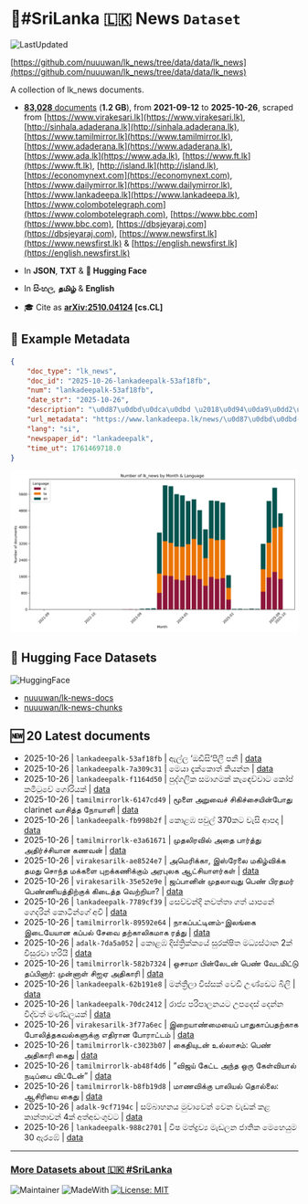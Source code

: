 # 📄#SriLanka 🇱🇰 News `Dataset`

![LastUpdated](https://img.shields.io/badge/last_updated-2025--10--26_14:45:56-green)

[https://github.com/nuuuwan/lk_news/tree/data/data/lk_news](https://github.com/nuuuwan/lk_news/tree/data/data/lk_news)

A collection of lk_news documents.

- [**83,028** documents](https://github.com/nuuuwan/lk_news/tree/data/data/lk_news) (**1.2 GB**), from **2021-09-12** to **2025-10-26**, scraped from [https://www.virakesari.lk](https://www.virakesari.lk), [http://sinhala.adaderana.lk](http://sinhala.adaderana.lk), [https://www.tamilmirror.lk](https://www.tamilmirror.lk), [https://www.adaderana.lk](https://www.adaderana.lk), [https://www.ada.lk](https://www.ada.lk), [https://www.ft.lk](https://www.ft.lk), [http://island.lk](http://island.lk), [https://economynext.com](https://economynext.com), [https://www.dailymirror.lk](https://www.dailymirror.lk), [https://www.lankadeepa.lk](https://www.lankadeepa.lk), [https://www.colombotelegraph.com](https://www.colombotelegraph.com), [https://www.bbc.com](https://www.bbc.com), [https://dbsjeyaraj.com](https://dbsjeyaraj.com), [https://www.newsfirst.lk](https://www.newsfirst.lk) & [https://english.newsfirst.lk](https://english.newsfirst.lk)

- In **JSON**, **TXT** & **🤗 Hugging Face**

- In **සිංහල**, **தமிழ்** & **English**

- 🎓 Cite as **[arXiv:2510.04124](https://arxiv.org/abs/2510.04124) [cs.CL]**

## 📝 Example Metadata

```json
{
    "doc_type": "lk_news",
    "doc_id": "2025-10-26-lankadeepalk-53af18fb",
    "num": "lankadeepalk-53af18fb",
    "date_str": "2025-10-26",
    "description": "\u0d87\u0dbd\u0dca\u0dbd \u2018\u0d94\u0da9\u0dd2\u0dc3\u0dd2\u2018\u0db4\u0dd2\u0dbd\u0dd3 \u0db4\u0db1\u0dd3",
    "url_metadata": "https://www.lankadeepa.lk/news/\u0d87\u0dbd\u0dbd-\u0d94\u0da9\u0dc3\u0db4\u0dbd-\u0db4\u0db1/101-682078",
    "lang": "si",
    "newspaper_id": "lankadeepalk",
    "time_ut": 1761469718.0
}
```

![Chart](https://raw.githubusercontent.com/nuuuwan/lk_news/refs/heads/data/data/lk_news/docs_by_month_and_lang.png)

## 🤗 Hugging Face Datasets

![HuggingFace](https://img.shields.io/badge/-HuggingFace-FDEE21?style=for-the-badge&logo=HuggingFace)

- [nuuuwan/lk-news-docs](https://huggingface.co/datasets/nuuuwan/lk-news-docs)
- [nuuuwan/lk-news-chunks](https://huggingface.co/datasets/nuuuwan/lk-news-chunks)

## 🆕 20 Latest documents

- 2025-10-26 | `lankadeepalk-53af18fb` | ඇල්ල ‘ඔඩිසි‘පිලී පනී | [data](https://github.com/nuuuwan/lk_news/tree/data/data/lk_news/2020s/2025/2025-10-26-lankadeepalk-53af18fb)
- 2025-10-26 | `lankadeepalk-7a309c31` | මෙයා දැක්කොත් කියන්න | [data](https://github.com/nuuuwan/lk_news/tree/data/data/lk_news/2020s/2025/2025-10-26-lankadeepalk-7a309c31)
- 2025-10-26 | `lankadeepalk-f1164d50` | පුද්ගලික සමාගමක් කැඳෙව්වාට කෝප් කමිටුවේ ගෝරියක් | [data](https://github.com/nuuuwan/lk_news/tree/data/data/lk_news/2020s/2025/2025-10-26-lankadeepalk-f1164d50)
- 2025-10-26 | `tamilmirrorlk-6147cd49` | மூளை அறுவைச் சிகிச்சையின்போது clarinet வாசித்த நோயாளி | [data](https://github.com/nuuuwan/lk_news/tree/data/data/lk_news/2020s/2025/2025-10-26-tamilmirrorlk-6147cd49)
- 2025-10-26 | `lankadeepalk-fb998b2f` | කොළඹ පවුල් 370කට වැසි ආපදා | [data](https://github.com/nuuuwan/lk_news/tree/data/data/lk_news/2020s/2025/2025-10-26-lankadeepalk-fb998b2f)
- 2025-10-26 | `tamilmirrorlk-e3a61671` | முதலிரவில் அதை பார்த்து அதிர்ச்சியான கணவன் | [data](https://github.com/nuuuwan/lk_news/tree/data/data/lk_news/2020s/2025/2025-10-26-tamilmirrorlk-e3a61671)
- 2025-10-26 | `virakesarilk-ae8524e7` | அமெரிக்கா, இஸ்ரேலை மகிழ்விக்க தமது சொந்த மக்களை புறக்கணிக்கும் அரபுலக  ஆட்சியாளர்கள் | [data](https://github.com/nuuuwan/lk_news/tree/data/data/lk_news/2020s/2025/2025-10-26-virakesarilk-ae8524e7)
- 2025-10-26 | `virakesarilk-35e52e9e` | ஜப்­பானின் முத­லா­வது பெண் பிர­தமர் பெண்­ணி­யத்­திற்குக் கிடைத்த வெற்­றியா? | [data](https://github.com/nuuuwan/lk_news/tree/data/data/lk_news/2020s/2025/2025-10-26-virakesarilk-35e52e9e)
- 2025-10-26 | `lankadeepalk-7789cf39` | සෙව්වන්දි  නවත්තා ගත් යාපනේ ගෙදරින් කොටින්ගේ අවි | [data](https://github.com/nuuuwan/lk_news/tree/data/data/lk_news/2020s/2025/2025-10-26-lankadeepalk-7789cf39)
- 2025-10-26 | `tamilmirrorlk-89592e64` | நாகப்பட்டினம்-இலங்கை இடையேயான கப்பல் சேவை தற்காலிகமாக ரத்து | [data](https://github.com/nuuuwan/lk_news/tree/data/data/lk_news/2020s/2025/2025-10-26-tamilmirrorlk-89592e64)
- 2025-10-26 | `adalk-7da5a052` | කොළඹ දිස්ත්‍රික්කයේ සුරක්ෂිත මධ්‍යස්ථාන 2ක් විසුරවා හරියි | [data](https://github.com/nuuuwan/lk_news/tree/data/data/lk_news/2020s/2025/2025-10-26-adalk-7da5a052)
- 2025-10-26 | `tamilmirrorlk-582b7324` | ஒசாமா பின்லேடன் பெண் வேடமிட்டு   தப்பினார்: முன்னாள் சிஐஏ அதிகாரி | [data](https://github.com/nuuuwan/lk_news/tree/data/data/lk_news/2020s/2025/2025-10-26-tamilmirrorlk-582b7324)
- 2025-10-26 | `lankadeepalk-62b191e8` | මන්ත්‍රීලා විස්සක් වෙඩි  උණ්ඩෙට බිලි | [data](https://github.com/nuuuwan/lk_news/tree/data/data/lk_news/2020s/2025/2025-10-26-lankadeepalk-62b191e8)
- 2025-10-26 | `lankadeepalk-70dc2412` | රාජ්‍ය පරිපාලනයට උපදෙස් දෙන්න විද්වත් මණ්ඩලයක් | [data](https://github.com/nuuuwan/lk_news/tree/data/data/lk_news/2020s/2025/2025-10-26-lankadeepalk-70dc2412)
- 2025-10-26 | `virakesarilk-3f77a6ec` | இறை­யாண்­மையைப் பாது­காப்­ப­தற்­காக போலித்­த­க­வல்­க­ளுக்கு எதி­ரான போராட்டம் | [data](https://github.com/nuuuwan/lk_news/tree/data/data/lk_news/2020s/2025/2025-10-26-virakesarilk-3f77a6ec)
- 2025-10-26 | `tamilmirrorlk-c3023b07` | கைதியுடன் உல்லாசம்: பெண் அதிகாரி கைது | [data](https://github.com/nuuuwan/lk_news/tree/data/data/lk_news/2020s/2025/2025-10-26-tamilmirrorlk-c3023b07)
- 2025-10-26 | `tamilmirrorlk-ab48f4d6` | “விஜய் கேட்ட அந்த ஒரு கேள்வியால் நடிப்பை விட்டேன்” | [data](https://github.com/nuuuwan/lk_news/tree/data/data/lk_news/2020s/2025/2025-10-26-tamilmirrorlk-ab48f4d6)
- 2025-10-26 | `tamilmirrorlk-b8fb19d8` | மாணவிக்கு பாலியல் தொல்லை:  ஆசிரியை கைது | [data](https://github.com/nuuuwan/lk_news/tree/data/data/lk_news/2020s/2025/2025-10-26-tamilmirrorlk-b8fb19d8)
- 2025-10-26 | `adalk-9cf7194c` | සම්බාහනය මුවාවෙන් වෙන වැඩක් කළ කාන්තාවන් 4ක් අත්අඩංගුවට | [data](https://github.com/nuuuwan/lk_news/tree/data/data/lk_news/2020s/2025/2025-10-26-adalk-9cf7194c)
- 2025-10-26 | `lankadeepalk-988c2701` | විෂ මත්ද්‍රව්‍ය මැඩලන ජාතික මෙහෙයුම  30 ඇරඹේ | [data](https://github.com/nuuuwan/lk_news/tree/data/data/lk_news/2020s/2025/2025-10-26-lankadeepalk-988c2701)

---

### [More Datasets about 🇱🇰 #SriLanka](https://github.com/nuuuwan/lk_datasets)

![Maintainer](https://img.shields.io/badge/maintainer-nuuuwan-red)
![MadeWith](https://img.shields.io/badge/made_with-python-blue)
[![License: MIT](https://img.shields.io/badge/License-MIT-yellow.svg)](https://opensource.org/licenses/MIT)
